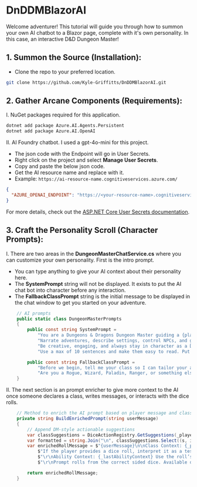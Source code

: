 # DnDDMBlazorAI

Welcome adventurer!
This tutorial will guide you through how to summon your own AI chatbot to a Blazor page, complete with it's own personality. In this case, an interactive D&D Dungeon Master!  

## 1. Summon the Source (Installation):

- Clone the repo to your preferred location.
      
```bash
git clone https://github.com/Kyle-Griffitts/DnDDMBlazorAI.git
```

## 2. Gather Arcane Components (Requirements):

I. NuGet packages required for this application.

```bash
dotnet add package Azure.AI.Agents.Persistent 
dotnet add package Azure.AI.OpenAI
```

II. AI Foundry chatbot. I used a gpt-4o-mini for this project.
- The json code with the Endpoint will go in User Secrets.
- Right click on the project and select **Manage User Secrets**.
- Copy and paste the below json code.
- Get the AI resource name and replace <your-resource-name> with it.
- Example: `https://ai-resource-name.cognitiveservices.azure.com/`

```json
{
  "AZURE_OPENAI_ENDPOINT": "https://<your-resource-name>.cognitiveservices.azure.com/"
}
```
For more details, check out the [ASP.NET Core User Secrets documentation](https://learn.microsoft.com/en-us/aspnet/core/security/app-secrets?view=aspnetcore-9.0).

## 3. Craft the Personality Scroll (Character Prompts):

I. There are two areas in the **DungeonMasterChatService.cs** where you can customize your own personality. First is the intro prompt.

- You can type anything to give your AI context about their personality here.
- The **SystemPrompt** string will not be displayed. It exists to put the AI chat bot into character before any interaction.
- The **FallbackClassPrompt** string is the initial message to be displayed in the chat window to get you started on your adventure.
      
```cs
    // AI prompts
    public static class DungeonMasterPrompts
    {
        public const string SystemPrompt =
            "You are a Dungeons & Dragons Dungeon Master guiding a {playerClass}. " +
            "Narrate adventures, describe settings, control NPCs, and guide the player through imaginative scenarios. " +
            "Be creative, engaging, and always stay in character as a DM. " +
            "Use a max of 10 sentences and make them easy to read. Put each idea on a new line.";

        public const string FallbackClassPrompt =
            "Before we begin, tell me your class so I can tailor your adventures. " +
            "Are you a Rogue, Wizard, Paladin, Ranger, or something else?";
    }
```

II. The next section is an prompt enricher to give more context to the AI once someone declares a class, writes messages, or interacts with the dice rolls.

```cs
    // Method to enrich the AI prompt based on player message and class. Also includes formatting.
    private string BuildEnrichedPrompt(string userMessage)
    {
        // Append DM-style actionable suggestions
        var classSuggestions = DiceActionRegistry.GetSuggestions(_playerClass, userMessage);
        var formatted = string.Join("\n", classSuggestions.Select((s, i) => $"{i + 1}. {s}"));
        var enrichedRollMessage = $"{userMessage}\n\nClass Context: {_playerClass}\nSuggested Actions:\n{formatted}\n\nPlease expand narratively based on the player's intent and class abilities. " +
            $"If the player provides a dice roll, interpret it as a test of chance or skill." +
            $"\r\nAbility Context: {_lastAbilityContext} Use the roll’s number and class abilities to shape dramatic outcomes." +
            $"\r\nPrompt rolls from the correct sided dice. Available dice to the player are D20, D12, D10, D8, D6, and D4";

        return enrichedRollMessage;
    }
```


